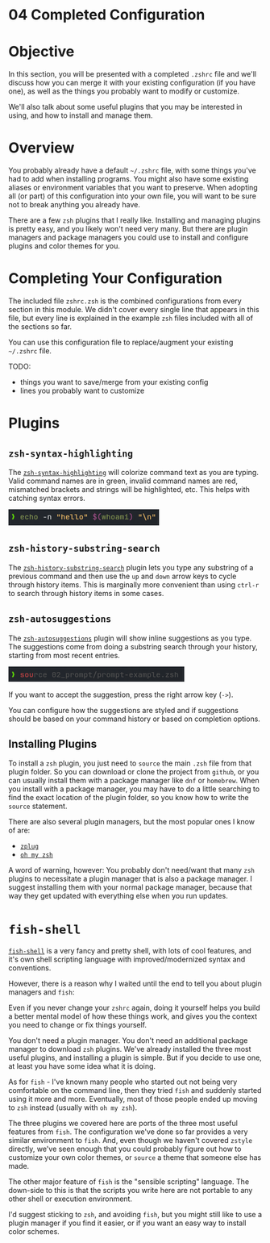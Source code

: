 # 04 Completed Configuration

# Objective

In this section, you will be presented with a completed `.zshrc` file and we'll discuss how you can merge it with your existing configuration (if you have one), as well as the things you probably want to modify or customize.

We'll also talk about some useful plugins that you may be interested in using, and how to install and manage them.

# Overview

You probably already have a default `~/.zshrc` file, with some things you've had to add when installing programs. You might also have some existing aliases or environment variables that you want to preserve. When adopting all (or part) of this configuration into your own file, you will want to be sure not to break anything you already have.

There are a few `zsh` plugins that I really like. Installing and managing plugins is pretty easy, and you likely won't need very many. But there are plugin managers and package managers you could use to install and configure plugins and color themes for you.

# Completing Your Configuration

The included file `zshrc.zsh` is the combined configurations from every section in this module. We didn't cover every single line that appears in this file, but every line is explained in the example `zsh` files included with all of the sections so far.

You can use this configuration file to replace/augment your existing `~/.zshrc` file.

TODO:
- things you want to save/merge from your existing config
- lines you probably want to customize

# Plugins

## `zsh-syntax-highlighting`

The [`zsh-syntax-highlighting`](https://github.com/zsh-users/zsh-syntax-highlighting) will colorize command text as you are typing. Valid command names are in green, invalid command names are red, mismatched brackets and strings will be highlighted, etc. This helps with catching syntax errors.

![image](./images/syntax-highlighting.png)

## `zsh-history-substring-search`

The [`zsh-history-substring-search`](https://github.com/zsh-users/zsh-history-substring-search) plugin lets you type any substring of a previous command and then use the `up` and `down` arrow keys to cycle through history items. This is marginally more convenient than using `ctrl-r` to search through history items in some cases.

## `zsh-autosuggestions`

The [`zsh-autosuggestions`](https://www.nerdfonts.com/font-downloads) plugin will show inline suggestions as you type. The suggestions come from doing a substring search through your history, starting from most recent entries.

![image](./images/autosuggestions.png)

If you want to accept the suggestion, press the right arrow key (`->`).

You can configure how the suggestions are styled and if suggestions should be based on your command history or based on completion options.


## Installing Plugins

To install a `zsh` plugin, you just need to `source` the main `.zsh` file from that plugin folder. So you can download or clone the project from `github`, or you can usually install them with a package manager like `dnf` or `homebrew`. When you install with a package manager, you may have to do a little searching to find the exact location of the plugin folder, so you know how to write the `source` statement.

There are also several plugin managers, but the most popular ones I know of are:

- [`zplug`](https://github.com/zplug/zplug)
- [`oh my zsh`](https://github.com/ohmyzsh/ohmyzsh)

A word of warning, however: You probably don't need/want that many `zsh` plugins to necessitate a plugin manager that is also a package manager. I suggest installing them with your normal package manager, because that way they get updated with everything else when you run updates.

# `fish-shell`

[`fish-shell`](https://fishshell.com/) is a very fancy and pretty shell, with lots of cool features, and it's own shell scripting language with improved/modernized syntax and conventions.

However, there is a reason why I waited until the end to tell you about plugin managers and `fish`:

Even if you never change your `zshrc` again, doing it yourself helps you build a better mental model of how these things work, and gives you the context you need to change or fix things yourself.

You don't need a plugin manager. You don't need an additional package manager to download `zsh` plugins. We've already installed the three most useful plugins, and installing a plugin is simple. But if you decide to use one, at least you have some idea what it is doing.

As for `fish` - I've known many people who started out not being very comfortable on the command line, then they tried `fish` and suddenly started using it more and more. Eventually, most of those people ended up moving to `zsh` instead (usually with `oh my zsh`).

The three plugins we covered here are ports of the three most useful features from `fish`. The configuration we've done so far provides a very similar environment to `fish`. And, even though we haven't covered `zstyle` directly, we've seen enough that you could probably figure out how to customize your own color themes, or `source` a theme that someone else has made.

The other major feature of `fish` is the "sensible scripting" language. The down-side to this is that the scripts you write here are not portable to any other shell or execution environment.

I'd suggest sticking to `zsh`, and avoiding `fish`, but you might still like to use a plugin manager if you find it easier, or if you want an easy way to install color schemes.
